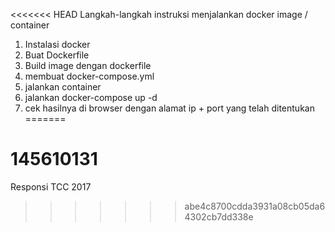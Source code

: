 <<<<<<< HEAD
Langkah-langkah instruksi menjalankan docker image / container
1. Instalasi docker
2. Buat Dockerfile
3. Build image dengan dockerfile
4. membuat docker-compose.yml
5. jalankan container
6. jalankan docker-compose up -d
7. cek hasilnya di browser dengan alamat ip + port yang telah ditentukan
=======
# 145610131
Responsi TCC 2017
>>>>>>> abe4c8700cdda3931a08cb05da64302cb7dd338e
